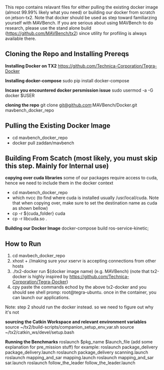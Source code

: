 
This repo contains relavant files for either pulling the existing docker image (almost 99.99% likely what you need) or building our docker from scratch on jetson-tx2. Note that docker should be used as step toward familiarzing yourself with MAVBench. If you are serious about using MAVBench to do research, please use the stand alone build (https://github.com/MAVBench/tx2) since utility for profiling is always available there. 

## Cloning the Repo and Installing Prereqs
**Installing Docker on TX2**
https://github.com/Technica-Corporation/Tegra-Docker

**Installing docker-compose**
sudo pip install docker-compose

**Incase you encountered docker persmission issue**
sudo usermod -a -G docker $USER

**cloning the repo**
git clone git@github.com:MAVBench/Docker.git mavbench_docker_repo


## Pulling the Existing Docker Image
- cd mavbench_docker_repo
- docker pull zaddan/mavbench

## Building From Scatch (most likely, you must skip this step. Mainly for Internal use)
**copying over cuda libraries**
some of our packages require access to cuda, hence we need to 
include them in the docker context
- cd mavbench_docker_repo
- which nvcc (to find where cuda is installed usually /usr/local/cuda. Note that when copying over, make sure to set the destination name as cuda as shown bellow)
- cp -r ${cuda_folder} cuda
- cp -r libcuda.so .
 
**Building our Docker Image**
    docker-compose build ros-service-kinetic; 


## How to Run
  1. cd mavbech_docker_repo
  2. xhost + //making sure your xservr is accepting connections from other hosts
  2. ./tx2-docker run ${docker image name) (e.g. MAVBench) (note that tx2-docker is highly inspired by https://github.com/Technica-Corporation/Tegra-Docker)
  3. cpy paste the commands echod by the above tx2-docker and you should see shell promp: 
  root@tegra-ubuntu. once in the container, you can launch our applications.

Note: step 2 should run the docker instead. so we need to figure out why it's not

**sourcing the Catkin Workspace and relevant environment variables**
source ~/tx2/build-scripts/companion_setup_env_var.sh
source ~/tx2/catkin_ws/devel/setup.bash 

**Running the Benchmarks**
roslaunch $pkg_name $launch_file (add some explanation for pre_mission stuff)
for example:
    roslaunch package_delivery package_delivery.launch 
    roslaunch package_delivery scanning.launch 
    roslaunch mapping_and_sar mapping.launch 
    roslaunch mapping_and_sar sar.launch 
    roslaunch follow_the_leader follow_the_leader.launch 
